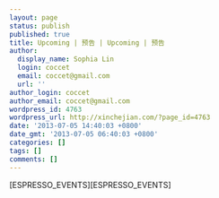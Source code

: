 ```yaml
---
layout: page
status: publish
published: true
title: Upcoming | 预告 | Upcoming | 预告
author:
  display_name: Sophia Lin
  login: coccet
  email: coccet@gmail.com
  url: ''
author_login: coccet
author_email: coccet@gmail.com
wordpress_id: 4763
wordpress_url: http://xinchejian.com/?page_id=4763
date: '2013-07-05 14:40:03 +0800'
date_gmt: '2013-07-05 06:40:03 +0800'
categories: []
tags: []
comments: []
---
```

<p><!--:zh-->[ESPRESSO_EVENTS]<!--:--><!--:en-->[ESPRESSO_EVENTS]<!--:--></p>
